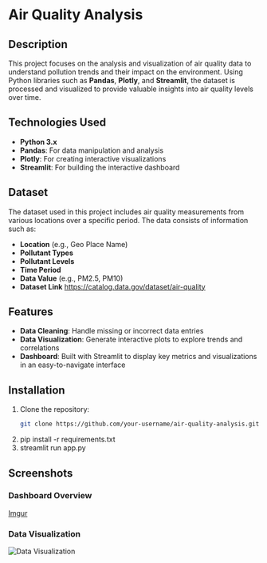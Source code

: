 # Air Quality Analysis

## Description

This project focuses on the analysis and visualization of air quality data to understand pollution trends and their impact on the environment. Using Python libraries such as **Pandas**, **Plotly**, and **Streamlit**, the dataset is processed and visualized to provide valuable insights into air quality levels over time.

## Technologies Used
- **Python 3.x**
- **Pandas**: For data manipulation and analysis
- **Plotly**: For creating interactive visualizations
- **Streamlit**: For building the interactive dashboard

## Dataset

The dataset used in this project includes air quality measurements from various locations over a specific period. The data consists of information such as:
- **Location** (e.g., Geo Place Name)
- **Pollutant Types**
- **Pollutant Levels**
- **Time Period**
- **Data Value** (e.g., PM2.5, PM10)
- **Dataset Link** https://catalog.data.gov/dataset/air-quality

## Features

- **Data Cleaning**: Handle missing or incorrect data entries
- **Data Visualization**: Generate interactive plots to explore trends and correlations
- **Dashboard**: Built with Streamlit to display key metrics and visualizations in an easy-to-navigate interface

## Installation

1. Clone the repository:
   ```bash
   git clone https://github.com/your-username/air-quality-analysis.git 
2. pip install -r requirements.txt
3. streamlit run app.py

## Screenshots
### Dashboard Overview
[Imgur](https://imgur.com/MXEdjm7)

### Data Visualization
![Data Visualization](img/s2.png)

